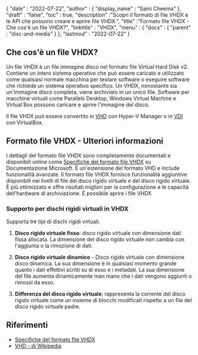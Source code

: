 {
  "date" : "2022-07-22",
  "author" : {
    "display_name" : "Sami Cheema"
},
  "draft" : "false",
   "toc" : true,
  "description" :"Scopri il formato di file VHDX e le API che possono creare e aprire file VHDX.",
  "title" :"Formato file VHDX - Che cos'è un file VHDX?",
  "linktitle" : "VHDX",
  "menu" : {
    "docs" : {
      "parent" : "disc-and-media"
}
},
  "lastmod" : "2022-07-22"
}

## Che cos'è un file VHDX?

Un file VHDX è un file immagine disco nel formato file Virtual Hard Disk v2. Contiene un intero sistema operativo che può essere caricato e utilizzato come qualsiasi normale macchina per testare software o eseguire software che richiede un sistema operativo specifico. Un VHDX, nonostante sia un'immagine disco completa, viene archiviato in un unico file. Software per macchine virtuali come Parallels Desktop, Windows Virtual Machine e Virtual Box possono caricare e aprire l'immagine del disco.

Il file VHDX può essere convertito in [VHD](/it/disc-and-media/vhd/) con Hyper-V Manager o in [VDI](/it/disc-and-media/vdi/) con VirtualBox.

## Formato file VHDX - Ulteriori informazioni

I dettagli del formato file VHDX sono completamente documentati e disponibili online come [Specifiche del formato file VHDX](https://learn.microsoft.com/en-us/openspecs/windows_protocols/ms-vhdx/83e061f8-f6e2-4de1-91bd-5d518a43d477 ) su Documentazione Microsoft. È un'estensione del formato VHD e include funzionalità avanzate. Il formato file VHDX fornisce funzionalità aggiuntive disponibili nei livelli di file del disco rigido virtuale e del disco rigido virtuale. È più ottimizzato e offre risultati migliori per la configurazione e le capacità dell'hardware di archiviazione. È possibile aprire i file VHDX

### Supporto per dischi rigidi virtuali in VHDX

Supporta tre tipi di dischi rigidi virtuali.

1. **Disco rigido virtuale fisso**: disco rigido virtuale con dimensione dati fissa allocata. La dimensione del disco rigido virtuale non cambia con l'aggiunta o la rimozione di dati.

1. **Disco rigido virtuale dinamico** - Disco rigido virtuale con dimensione disco dinamica. La sua dimensione è in qualsiasi momento grande quanto i dati effettivi scritti su di esso e i metadati. La sua dimensione del file aumenta dinamicamente man mano che i dati vengono aggiunti o rimossi da esso.

1. **Differenza del disco rigido virtuale**: rappresenta la corrente del disco rigido virtuale come un insieme di blocchi modificati rispetto a un file del disco rigido virtuale padre.

## Riferimenti

* [Specifiche del formato file VHDX](https://learn.microsoft.com/en-us/openspecs/windows_protocols/ms-vhdx/83e061f8-f6e2-4de1-91bd-5d518a43d477)
* [VHD - di Wikipedia](https://en.wikipedia.org/wiki/VHD_(file_format))


